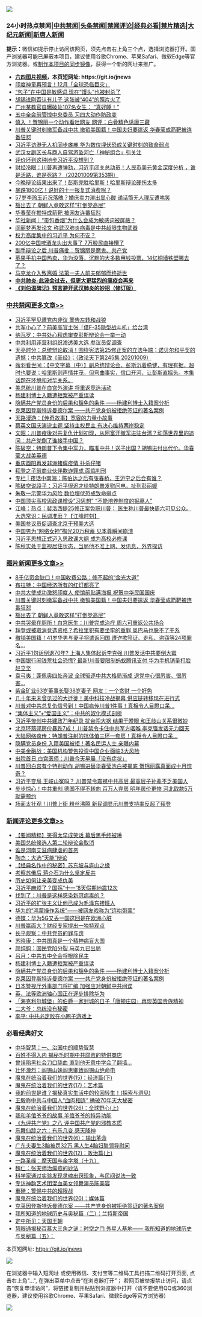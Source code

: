 ![](https://raw.githubusercontent.com/fqnews/bnews/master/64photo/fqnews-qr.jpg)

<div id="tt">
<h3>24小时热点禁闻|<a href="#%E4%B8%AD%E5%85%B1%E7%A6%81%E9%97%BB%E6%9B%B4%E5%A4%9A%E6%96%87%E7%AB%A0">中共禁闻</a>|<a href="#%E5%9B%BE%E7%89%87%E6%96%B0%E9%97%BB%E6%9B%B4%E5%A4%9A%E6%96%87%E7%AB%A0">头条禁闻</a>|<a href="#%E6%96%B0%E9%97%BB%E8%AF%84%E8%AE%BA%E6%9B%B4%E5%A4%9A%E6%96%87%E7%AB%A0">禁闻评论|<a href="#%E5%BF%85%E7%9C%8B%E7%BB%8F%E5%85%B8%E5%A5%BD%E6%96%87">经典必看|<a href="/video.md#%E7%A6%81%E7%89%87%E7%B2%BE%E9%80%89">禁片精选</a>|<a href="https://github.com/fqnews/djy/blob/master/gb/nf1351518.md#1">大纪元新闻</a>|<a href="https://github.com/fqnews/ntdtv/blob/master/gb/prog204.md#1">新唐人新闻</a></h3>
<div><b>提示：</b>微信如提示停止访问该网页，须先点击右上角三个点，选择浏览器打开。国产浏览器可能已屏蔽本项目，建议使用谷歌Chrome、苹果Safari、微软Edge等官方浏览器。或<a href="https://github.com/fqnews/bnews/blob/master/%E5%88%B6%E4%BD%9Cgit%E7%A6%81%E9%97%BB%E9%95%9C%E5%83%8F.md">制作本项目的同步镜像</a>，获得一个新的网址来推广。</div>
<ul>
<li><b><a href="http://d1.bdrive.tk/64.mp4" target="_blank">六四图片视频</a>，本页短网址: https://git.io/jnews</b></li>
<li><a href="/cnnews/20201009/1410799.md">印度神童再预言！12月「全球恐临巨灾」</a></li>
<li><a href="/cnnews/20201009/1410853.md">“包子”在中国是敏感词 现在“馒头”也被封杀了</a></li>
<li><a href="/cnnews/20201010/1411135.md">胡锡进刚否认有儿子 这张被“404”的照片火了</a></li>
<li><a href="/cnnews/20201009/1410989.md">广州某教官自曝破处107名女生： “真好睡！”</a></li>
<li><a href="/cbnews/20201009/1410860.md">五中全会前管控中央委员 习四大动作防政变</a></li>
<li><a href="/cnnews/20201009/1410779.md">慎入 ！贺锦丽一个动作看吐网友 网评：白骨精色诱唐三藏</a></li>
<li><a href="/topimagenews/20201009/1411001.md">川普关键时刻撤军备战中共 撤销美国籍！中国夫妇要遣返 华春莹成箭靶被连番狂怼</a></li>
<li><a href="/cnnews/20201010/1411134.md">习近平访港无人机同步瘫痪 华为数位埋伏恐成关键时刻的致命弱点</a></li>
<li><a href="/baitai/20201009/1410921.md">武汉女副区长与商人自驾游坠河亡「神秘组合」引关注</a></li>
<li><a href="/worldnews/usa/20201010/1411159.md">评价坏到这种地步习近平没想到？</a></li>
<li><a href="/bannedvideo/20201009/1410859.md">财经冷眼：川普再遭弹劾，习近平闭关总动员！人民币美元黄金深度分析 ，谁是活路，谁是死路？（20201009第353期）</a></li>
<li><a href="/taiwannews/20201009/1410844.md">今晚辩论结果出来了！彭斯完胜哈里斯！哈里斯辩论硬伤太多</a></li>
<li><a href="/finance/20201009/1410765.md">暴跌1800亿！说好的十一报复式消费呢？</a></li>
<li><a href="/yule/20201010/1411104.md">57岁李玲玉近况落魄？婚庆卖力演出显心酸 递话筒无人理反遭哄笑</a></li>
<li><a href="/topimagenews/20201009/1410987.md">豁出去了 朝鲜人竟敢这样“打倒党高层”</a></li>
<li><a href="/cbnews/20201009/1410743.md">华春莹在推特成箭靶 被网友连番狂怼</a></li>
<li><a href="/baitai/20201009/1411015.md">华社新闻｜“带包香烟”为什么会成为敏感词被屏蔽？</a></li>
<li><a href="/cnnews/20201009/1410780.md">阎丽梦再发论文 称武汉肺炎病毒是中共超限生物武器</a></li>
<li><a href="/comments/20201009/1410862.md">权力高度集中的习近平 为何不安？</a></li>
<li><a href="/finance/20201009/1410764.md">200亿中国啤酒龙头出大事了 7万股民直接懵了</a></li>
<li><a href="/cnnews/20201009/1410812.md">副手辩论之后 川普痛批：贺锦丽是魔鬼、共产党</a></li>
<li><a href="/bannedvideo/20201009/1410835.md">苹果手机中国热卖，华为没落，沉默的大多数用钱投票，14亿铜墙铁壁哪去了？</a></li>
<li><a href="/cnnews/20201009/1410840.md">马克龙介入致离婚 法第一夫人前夫郁郁而终逝世</a></li>
<li><b><a href="/comments/20200211/1275071.md" target="_blank">中共肺炎-此波会过去，但更大更猛烈的瘟疫会再来</a></b></li>
<li><b><a href="/comments/20200207/1272816.md" target="_blank">《刘伯温碑记》预言避开武汉肺炎的妙招（修订版）</a></b></li>
</ul>
</div>

<div class="catlist">
<h3><a href="/cbnews/" target="_blank">中共禁闻</a><span><a href="/cbnews/" target="_blank" rel="nofollow">更多文章>></a></span></h3>
<ul>
<li><a href="/cbnews/20201010/1411356.md" target="_blank">习近平罕见遭党内非议 警告左转和战狼</a></li>
<li><a href="/cbnews/20201010/1411329.md" target="_blank">共军小心了？前美高官主张「借F-35隐型战斗机」给台湾</a></li>
<li><a href="/cbnews/20201010/1411328.md" target="_blank">纳瓦罗：中共处心积虑审查彭斯辩论会一举一动</a></li>
<li><a href="/cbnews/20201010/1411263.md" target="_blank">中共利用非营利组织渗透美大选 参议员促调查</a></li>
<li><a href="/cbnews/20201010/1411260.md" target="_blank">天亮时分：总统辩论取消！围绕宪法第25修正案的立法争端；诺贝尔和平奖的遗憾；中共篡改《圣经》；（政论天下第245集 20201009）</a></li>
<li><a href="/cbnews/20201010/1411259.md" target="_blank">薇羽看世间：【中文字幕（中）】副总统辩论会，彭斯沉着稳健，有理有据，超时也要说；哈里斯则声情并茂，但弯曲事实，信口开河，让彭斯直摇头。本集话题在环境和对华关系。</a></li>
<li><a href="/cbnews/20201010/1411250.md" target="_blank">美总统川普在白宫外演讲 将重返竞选活动</a></li>
<li><a href="/comments/20201010/1411232.md" target="_blank">杨建利博士入籍遭拒案被严重误读</a></li>
<li><a href="/comments/20201010/1411228.md" target="_blank">隐瞒共产党员身份的后果和豁免的条件 ——杨建利博士入籍案分析</a></li>
<li><a href="/comments/20201010/1411225.md" target="_blank">克莱因登斯特诉曼德尔案 ——共产党身份被拒绝签证的著名案例</a></li>
<li><a href="/cbnews/20201010/1411224.md" target="_blank">天路漫游：【传奇故事】宽容的力量小故事</a></li>
<li><a href="/cbnews/20201010/1411218.md" target="_blank">蔡英文国庆演说主题 坚持主权民主 有决心维持两岸稳定</a></li>
<li><a href="/cbnews/20201010/1411210.md" target="_blank">文昭：川普疫後对共复仇计划初现，从阿富汗撤军进驻台湾？动荡世界里的追问：共产党倒了谁接手中国？</a></li>
<li><a href="/cbnews/20201010/1411167.md" target="_blank">陈破空：特朗普下令集中军力，瞄准中共！送子出国？胡锡进付出代价。华春莹大战美英德</a></li>
<li><a href="/cbnews/20201010/1411152.md" target="_blank">重庆酉阳再发非洲猪瘟疫情 扑杀仔猪</a></li>
<li><a href="/cbnews/20201010/1411146.md" target="_blank">拜登之子前商业伙伴欺诈罪成 面临判刑</a></li>
<li><a href="/cbnews/20201010/1411112.md" target="_blank">专栏 | 夜话中南海：陈伯达之后有张春桥，王沪宁之后会有谁？</a></li>
<li><a href="/cbnews/20201010/1411087.md" target="_blank">陈破空说段子：习近平很迟才给特朗普发慰问电，扯到彭丽媛</a></li>
<li><a href="/cbnews/20201010/1411086.md" target="_blank">朱敬一示警华为风险 数位埋伏恐成致命弱点</a></li>
<li><a href="/cbnews/20201010/1411057.md" target="_blank">中国顶尖高校思政课增设“习思想” “不能培养制度的掘墓人”</a></li>
<li><a href="/cbnews/20201009/1411048.md" target="_blank">江峰：热点：裴洛西提25修正案免职川普； 医生称川普最快周六可见公众。 大选常识：民调准麽？【江峰时刻】</a></li>
<li><a href="/cbnews/20201009/1411014.md" target="_blank">美国参议员促调查北京干预美大选</a></li>
<li><a href="/cbnews/20201009/1410988.md" target="_blank">中国男为“网络女神”掏光20万积蓄 见本尊瞬间崩溃</a></li>
<li><a href="/cbnews/20201009/1410947.md" target="_blank">习近平思想正式迈入思政课大纲 成为高校必修课</a></li>
<li><a href="/cbnews/20201009/1410946.md" target="_blank">陈秋实处于监视居住状态，当局他不准上网、发讯息，外界探访</a></li>

</ul>
</div>
<div class="catlist">
<h3><a href="/topimagenews/" target="_blank">图片新闻</a><span><a href="/topimagenews/" target="_blank" rel="nofollow">更多文章>></a></span></h3>
<ul>
<li><a href="/topimagenews/20201010/1411354.md" target="_blank">8千亿资金缺口！中国收费公路：修不起的“金光大道”</a></li>
<li><a href="/topimagenews/20201010/1411327.md" target="_blank">布拉特：中国经济所有的红灯都亮了</a></li>
<li><a href="/topimagenews/20201010/1411300.md" target="_blank">中共大使成功激怒印度人 使馆前贴满海报 祝贺中华民国国庆</a></li>
<li><a href="/topimagenews/20201009/1411001.md" target="_blank">川普关键时刻撤军备战中共 撤销美国籍！中国夫妇要遣返 华春莹成箭靶被连番狂怼</a></li>
<li><a href="/topimagenews/20201009/1410987.md" target="_blank">豁出去了 朝鲜人竟敢这样“打倒党高层”</a></li>
<li><a href="/topimagenews/20201009/1410710.md" target="_blank">中共哭晕在厕所！白宫医生：川普完成治疗 周六可重返公共场合</a></li>
<li><a href="/topimagenews/20201009/1410615.md" target="_blank">拜登或被取消竞选资格？希拉里犯有要坐牢的重罪 奥巴马也脱不了干系</a></li>
<li><a href="/topimagenews/20201009/1410614.md" target="_blank">撤销美国籍！41岁华男与妻子将遣返回国 遭诈欺签证、走私、盗窃等24项罪名…</a></li>
<li><a href="/topimagenews/20201008/1410330.md" target="_blank">习近平1句话倒退70年? 上海人集体起诉李克强 川普发话中共要倒大霉</a></li>
<li><a href="/topimagenews/20201008/1410321.md" target="_blank">中国银行闹钱荒社会恐慌? 最新!川普要限制蚂蚁腾讯支付 华为手机销量打脸赵立坚</a></li>
<li><a href="/topimagenews/20201008/1410189.md" target="_blank">袁弓夷：蓬佩奥四处奔波 全球驱逐中共大格局渐成 退党中心很厉害、很厉害&#8230;</a></li>
<li><a href="/topimagenews/20201008/1410146.md" target="_blank">紫金矿业63岁董事长娶38岁妻子 网友：一个贪财 一个好色</a></li>
<li><a href="/topimagenews/20201008/1410145.md" target="_blank">几十年来未曾见过的大迁徙！美中科技冷战揭幕 供应链转移现在进行式</a></li>
<li><a href="/topimagenews/20201008/1409855.md" target="_blank">川普对中共总复仇信号到！中国疯传川普1件事！真相令人目瞪口呆&#8230;</a></li>
<li><a href="/comments/20201007/1409565.md" target="_blank">“集体主义”+“爱国主义”：中共的奴化模式剖析</a></li>
<li><a href="/topimagenews/20201007/1409835.md" target="_blank">习近平惨创中共建政71年纪录 扰台闯大祸 结果干瞪眼 和王岐山关系很微妙</a></li>
<li><a href="/topimagenews/20201007/1409691.md" target="_blank">北京环燕郊房价暴跌7成！ 川普禁令卡住中共军方咽喉 李克强发话无力回天</a></li>
<li><a href="/topimagenews/20201007/1409548.md" target="_blank">大陆网络疯传：特朗普注射的抗体值三环一套房！真相令人目瞪口呆&#8230;</a></li>
<li><a href="/topimagenews/20201007/1409454.md" target="_blank">隐瞒党员身份 入籍美国被拒！著名民运人士 亲曝内幕</a></li>
<li><a href="/topimagenews/20201007/1409333.md" target="_blank">中美金融战：美国机构警告投资中国企业面临3大风险</a></li>
<li><a href="/topimagenews/20201007/1409315.md" target="_blank">出院首日 白宫医师：川普今天早晨「没有症状」</a></li>
<li><a href="/topimagenews/20201007/1409232.md" target="_blank">川普回白宫有个特别动作 胡锡进替华春莹洗白被揭底 贺锦丽露真面成十月惊奇？</a></li>
<li><a href="/topimagenews/20201006/1409145.md" target="_blank">习近平变局 王岐山冤吗？ 川普禁令震撼中共高层 最高层子孙辈不乏美国人</a></li>
<li><a href="/topimagenews/20201006/1409109.md" target="_blank">步步惊心！中共重创 德国不得不转向 百万人弃房 明年房价更惨 河北取款5万就需预约</a></li>
<li><a href="/topimagenews/20201006/1408982.md" target="_blank">场面太壮观！川普上街 粉丝沸腾 新民调显示川普支持率反超了拜登</a></li>

</ul>
</div>
<div class="catlist">
<h3><a href="/comments/" target="_blank">新闻评论</a><span><a href="/comments/" target="_blank" rel="nofollow">更多文章>></a></span></h3>
<ul>
<li><a href="/comments/20201010/1411357.md" target="_blank">【要闻精粹】笑得太早成笑话 幕后黑手终被唾</a></li>
<li><a href="/comments/20201010/1411342.md" target="_blank">美国总统候选人第二轮辩论会取消</a></li>
<li><a href="/comments/20201010/1411339.md" target="_blank">谁是河南艾滋病肆虐的首恶</a></li>
<li><a href="/comments/20201010/1411338.md" target="_blank">陶杰：大选“天能”辩论</a></li>
<li><a href="/comments/20201010/1411315.md" target="_blank">【经典名作中的秘密】苏东坡与庐山之缘</a></li>
<li><a href="/comments/20201010/1411309.md" target="_blank">考察苏俄后 蒋介石为什么坚定反共</a></li>
<li><a href="/comments/20201010/1411308.md" target="_blank">历史如何让亲美变成仇美</a></li>
<li><a href="/comments/20201010/1411288.md" target="_blank">习近平麻烦了？国殇“十一”8天假期地震12次</a></li>
<li><a href="/comments/20201010/1411282.md" target="_blank">找到了：川普是这样感染新冠病毒的？</a></li>
<li><a href="/comments/20201010/1411281.md" target="_blank">习近平的扩张主义让他已成为毛泽东接班人</a></li>
<li><a href="/comments/20201010/1411280.md" target="_blank">华为的“鸿蒙操作系统”——被网友戏称为“连哄带蒙”</a></li>
<li><a href="/comments/20201010/1411279.md" target="_blank">德媒：华为5G又丢一国这回是在欧洲心脏</a></li>
<li><a href="/comments/20201010/1411243.md" target="_blank">川普赢面大？财经专家提出一独特观点</a></li>
<li><a href="/comments/20201010/1411242.md" target="_blank">长平观察：中共党员的罪与罚</a></li>
<li><a href="/comments/20201010/1411240.md" target="_blank">苏晓康：中共国真是一个精神病盲大国</a></li>
<li><a href="/comments/20201010/1411239.md" target="_blank">颜纯鈎：国民党陷分裂 马英九已出局</a></li>
<li><a href="/comments/20201010/1411238.md" target="_blank">吕月：中共五中全会将根除民主</a></li>
<li><a href="/comments/20201010/1411232.md" target="_blank">杨建利博士入籍遭拒案被严重误读</a></li>
<li><a href="/comments/20201010/1411228.md" target="_blank">隐瞒共产党员身份的后果和豁免的条件 ——杨建利博士入籍案分析</a></li>
<li><a href="/comments/20201010/1411225.md" target="_blank">克莱因登斯特诉曼德尔案 ——共产党身份被拒绝签证的著名案例</a></li>
<li><a href="/comments/20201010/1411220.md" target="_blank">日本警视厅外事部门将扩编 加强应对朝鲜中共间谍</a></li>
<li><a href="/comments/20201010/1411219.md" target="_blank">英、法等欧洲轴心国正在逐步排除华为</a></li>
<li><a href="/comments/20201010/1411186.md" target="_blank">「海克利尔城堡」的伯爵一家封城的日子「唐顿庄园」再现英国贵族精神</a></li>
<li><a href="/comments/20201010/1411181.md" target="_blank">二大爷：总统没有秘密</a></li>
<li><a href="/comments/20201010/1411180.md" target="_blank">李平: 中共必定败在小圈子游戏上</a></li>

</ul>
</div>

<div class="catlist">
<h3>必看经典好文</h3>
<ul>
<li><a href="/comments/20200605/1340202.md" target="_blank">中华智慧：一、治国中的顺势智慧</a></li>
<li><a href="/lifebaike/20200711/1358994.md" target="_blank">百姓不得入内 揭秘毛时期中共腐败的特供商店</a></li>
<li><a href="/topimagenews/20200928/1404412.md" target="_blank">曾误陷黑社会刀口舔血 直到他无意中学会了翻墙&#8230;</a></li>
<li><a href="/cbnews/20200727/1366904.md" target="_blank">壮怀激烈：阎锡山妹阎惠卿致阎锡山绝命电</a></li>
<li><a href="/topimagenews/20180610/955499.md" target="_blank">魔鬼在统治着我们的世界(15)：经济篇(下)</a></li>
<li><a href="/topimagenews/20180620/960677.md" target="_blank">魔鬼在统治着我们的世界(17)：艺术篇</a></li>
<li><a href="/comments/20200715/1359453.md" target="_blank">我的前世是谁？揭秘真实生活中的轮回转生！(探索与洞见)</a></li>
<li><a href="/cbnews/20200730/1371580.md" target="_blank">王毅称中共与中国人“血肉相连” 捅破70年天大秘密</a></li>
<li><a href="/comments/20181210/1044798.md" target="_blank">魔鬼在统治着我们的世界(26)：全球野心(上)</a></li>
<li><a href="/tculture/20200917/1398046.md" target="_blank">我和羊倌爷爷的故事 羊倌爷爷的特异功能</a></li>
<li><a href="/bookonline/20131116/201047.md" target="_blank">《九评共产党》之八 评中国共产党的邪教本质</a></li>
<li><a href="/tculture/20190101/792146.md" target="_blank">乐舞仙踪之六：有乐几变 感天降神</a></li>
<li><a href="/topimagenews/20180524/947358.md" target="_blank">魔鬼在统治着我们的世界(6)：输出革命</a></li>
<li><a href="/cbnews/20200611/1343037.md" target="_blank">广东夫妻生3胎被罚32万 黑人生4胎妇联领导慰问</a></li>
<li><a href="/topimagenews/20180601/951286.md" target="_blank">魔鬼在统治着我们的世界(12)：政治篇(上)</a></li>
<li><a href="/topimagenews/20180327/919935.md" target="_blank">一路圣缘：摩天国与金字塔（十九）</a></li>
<li><a href="/comments/20200224/1282494.md" target="_blank">魏仁：张天师治瘟疫的妙法</a></li>
<li><a href="/comments/20200921/1400587.md" target="_blank">科学家通过实验发现灵魂出窍现象，与民间说法一致</a></li>
<li><a href="/topimagenews/20180404/923380.md" target="_blank">专访神韵艺术团混血美女领舞演员陈美容</a></li>
<li><a href="/comments/20200717/1362287.md" target="_blank">重磅：警惕中共的超限战</a></li>
<li><a href="/comments/20180725/976787.md" target="_blank">魔鬼在统治着我们的世界(20)：媒体篇</a></li>
<li><a href="/comments/20201010/1411225.md" target="_blank">克莱因登斯特诉曼德尔案 ——共产党身份被拒绝签证的著名案例</a></li>
<li><a href="/tculture/xiulian/20170614/774347.md" target="_blank">我所知道的地球历史与奥秘篇（二）：兰特斯帝国</a></li>
<li><a href="/tculture/xiulian/20151111/470021.md" target="_blank">定中所见：天国王朝</a></li>
<li><a href="/cbnews/20170907/819423.md" target="_blank">慧眼通揭秘百慕大三角之谜：时空之门 外星人基地—— 我所知道的地球历史与奥秘篇（五）：</a></li>

</ul>
</div>

本页短网址: https://git.io/jnews

![](https://raw.githubusercontent.com/fqnews/bnews/master/64photo/fqnews-qr.jpg)

在浏览器中输入短网址 或使用微信、支付宝等二维码工具扫描二维码打开页面, 点击右上角"...", 在弹出菜单中点击“在浏览器打开”； 若网页被举报禁止访问，请点击“恢复申请访问”，将链接复制并粘贴到浏览器中打开（请不要使用QQ或360浏览器，建议使用谷歌Chrome、苹果Safari、微软Edge等官方浏览器）

![](https://raw.githubusercontent.com/fqnews/bnews/master/64photo/wx.jpg)
